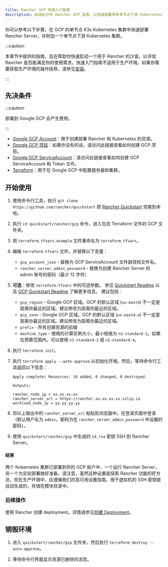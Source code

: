 ```yaml
---
title: Rancher GCP 快速入门指南
description: 阅读此分步 Rancher GCP 指南，以快速部署带有单节点下游 Kubernetes 集群的 Rancher Server。
---
```


<head>
  <link rel="canonical" href="https://ranchermanager.docs.rancher.com/zh/getting-started/quick-start-guides/deploy-rancher-manager/gcp"/>
</head>

你可以参考以下步骤，在 GCP 的单节点 K3s Kubernetes 集群中快速部署 Rancher Server，并附加一个单节点下游 Kubernetes 集群。

:::caution

本章节中提供的指南，旨在帮助你快速启动一个用于 Rancher 的沙盒，以评估 Rancher 是否能满足你的使用需求。快速入门指南不适用于生产环境。如果你需要获取生产环境的操作指导，请参见[安装](../../installation-and-upgrade/installation-and-upgrade.md)。

:::

## 先决条件

:::caution

部署到 Google GCP 会产生费用。

:::

- [Google GCP Account](https://console.cloud.google.com/)：用于创建部署 Rancher 和 Kubernetes 的资源。
- [Google GCP 项目](https://cloud.google.com/appengine/docs/standard/nodejs/building-app/creating-project)：如果你没有的话，请访问此链接查看如何创建 GCP 项目。
- [Google GCP  ServiceAccount](https://cloud.google.com/iam/docs/creating-managing-service-account-keys)：请访问此链接查看如何创建 GCP  ServiceAccount 和 Token 文件。
- [Terraform](https://www.terraform.io/downloads.html)：用于在 Google GCP 中配置服务器和集群。


## 开始使用

1. 使用命令行工具，执行 `git clone https://github.com/rancher/quickstart` 把 [Rancher Quickstart](https://github.com/rancher/quickstart) 克隆到本地。

2. 执行 `cd quickstart/rancher/gcp` 命令，进入包含 Terraform 文件的 GCP 文件夹。

3. 把 `terraform.tfvars.example` 文件重命名为 `terraform.tfvars`。

4. 编辑 `terraform.tfvars` 文件，并替换以下变量：
   - `gcp_account_json` - 替换为 GCP ServiceAccount 文件路径和文件名。
   - `rancher_server_admin_password` - 替换为创建 Rancher Server 的 admin 账号的密码（最少 12 字符）

5. **可选**：修改 `terraform.tfvars` 中的可选参数。
   参见 [Quickstart Readme](https://github.com/rancher/quickstart) 以及 [GCP Quickstart Readme](https://github.com/rancher/quickstart/tree/master/rancher/gcp) 了解更多信息。
   建议包括：
   - `gcp_region` - Google GCP 区域。GCP 的默认区域 (`us-east4`) 不一定是距离你最近的区域。建议修改为距离你最近的区域。
   - `gcp_zone` - Google GCP 区域。GCP 的默认区域 (`us-east4-a`) 不一定是距离你最近的区域。建议修改为距离你最近的区域。
   - `prefix` - 所有创建资源的前缀
   - `machine_type` - 使用的计算实例大小，最小规格为 `n1-standard-1`。如果在预算范围内，可以使用 `n1-standard-2` 或 `n1-standard-4`。

6. 执行 `terraform init`。

7. 执行 `terraform apply --auto-approve` 以初始化环境。然后，等待命令行工具返回以下信息：

   ```
   Apply complete! Resources: 16 added, 0 changed, 0 destroyed.

   Outputs:

   rancher_node_ip = xx.xx.xx.xx
   rancher_server_url = https://rancher.xx.xx.xx.xx.sslip.io
   workload_node_ip = yy.yy.yy.yy
   ```

8. 将以上输出中的 `rancher_server_url` 粘贴到浏览器中。在登录页面中登录（默认用户名为 `admin`，密码为在 `rancher_server_admin_password` 中设置的密码）。
9. 使用 `quickstart/rancher/gcp` 中生成的 `id_rsa` 密钥 SSH 到 Rancher Server。

#### 结果

两个 Kubernetes 集群已部署到你的 GCP 账户中，一个运行 Rancher Server，另一个为实验部署做好准备。请注意，虽然这种设置是探索 Rancher 功能的好方法，但在生产环境中，应遵循我们的高可用设置指南。用于虚拟机的 SSH 密钥是自动生成的，存储在模块目录中。

### 后续操作

使用 Rancher 创建 deployment。详情请参见[创建 Deployment](../deploy-workloads/deploy-workloads.md)。

## 销毁环境

1. 进入 `quickstart/rancher/gcp` 文件夹，然后执行 `terraform destroy --auto-approve`。

2. 等待命令行界面显示资源已删除的消息。
